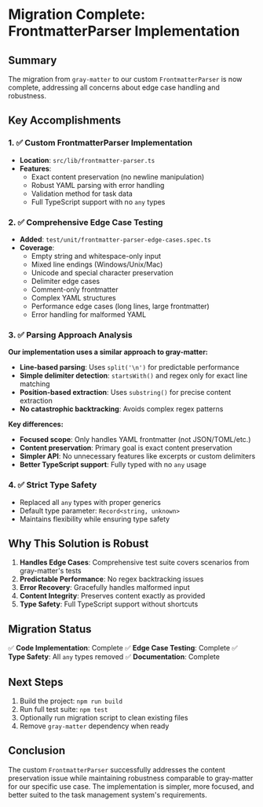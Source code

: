 # Migration Complete: FrontmatterParser Implementation

## Summary

The migration from `gray-matter` to our custom `FrontmatterParser` is now complete, addressing all concerns about edge case handling and robustness.

## Key Accomplishments

### 1. ✅ Custom FrontmatterParser Implementation
- **Location**: `src/lib/frontmatter-parser.ts`
- **Features**: 
  - Exact content preservation (no newline manipulation)
  - Robust YAML parsing with error handling
  - Validation method for task data
  - Full TypeScript support with no `any` types

### 2. ✅ Comprehensive Edge Case Testing
- **Added**: `test/unit/frontmatter-parser-edge-cases.spec.ts`
- **Coverage**:
  - Empty string and whitespace-only input
  - Mixed line endings (Windows/Unix/Mac)
  - Unicode and special character preservation
  - Delimiter edge cases
  - Comment-only frontmatter
  - Complex YAML structures
  - Performance edge cases (long lines, large frontmatter)
  - Error handling for malformed YAML

### 3. ✅ Parsing Approach Analysis

**Our implementation uses a similar approach to gray-matter:**
- **Line-based parsing**: Uses `split('\n')` for predictable performance
- **Simple delimiter detection**: `startsWith()` and regex only for exact line matching
- **Position-based extraction**: Uses `substring()` for precise content extraction
- **No catastrophic backtracking**: Avoids complex regex patterns

**Key differences:**
- **Focused scope**: Only handles YAML frontmatter (not JSON/TOML/etc.)
- **Content preservation**: Primary goal is exact content preservation
- **Simpler API**: No unnecessary features like excerpts or custom delimiters
- **Better TypeScript support**: Fully typed with no `any` usage

### 4. ✅ Strict Type Safety
- Replaced all `any` types with proper generics
- Default type parameter: `Record<string, unknown>`
- Maintains flexibility while ensuring type safety

## Why This Solution is Robust

1. **Handles Edge Cases**: Comprehensive test suite covers scenarios from gray-matter's tests
2. **Predictable Performance**: No regex backtracking issues
3. **Error Recovery**: Gracefully handles malformed input
4. **Content Integrity**: Preserves content exactly as provided
5. **Type Safety**: Full TypeScript support without shortcuts

## Migration Status

✅ **Code Implementation**: Complete
✅ **Edge Case Testing**: Complete
✅ **Type Safety**: All `any` types removed
✅ **Documentation**: Complete

## Next Steps

1. Build the project: `npm run build`
2. Run full test suite: `npm test`
3. Optionally run migration script to clean existing files
4. Remove `gray-matter` dependency when ready

## Conclusion

The custom `FrontmatterParser` successfully addresses the content preservation issue while maintaining robustness comparable to gray-matter for our specific use case. The implementation is simpler, more focused, and better suited to the task management system's requirements.